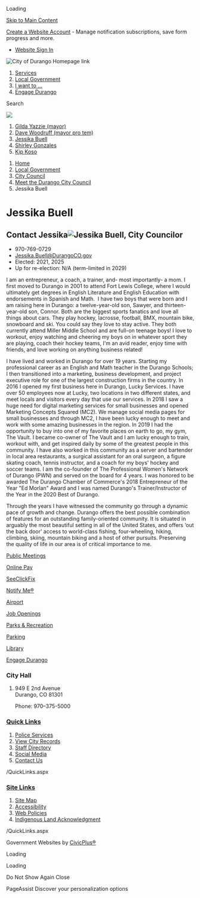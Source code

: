 Loading

[Skip to Main Content](https://www.durangoco.gov/1407/Jessika-Buell/)

[Create a Website Account](https://www.durangoco.gov/MyAccount/ProfileCreate) - Manage notification subscriptions, save form progress and more.   

- [Website Sign In](https://www.durangoco.gov/MyAccount)

![City of Durango Homepage link](https://www.durangoco.gov/ImageRepository/Document?documentID=27383)

1. [Services](https://www.durangoco.gov/269/Services)
2. [Local Government](https://www.durangoco.gov/27/Local-Government)
3. [I want to ...](https://www.durangoco.gov/31/I-want-to)
4. [Engage Durango](https://www.durangoco.gov/1616/Engage-Durango)

Search

![](https://www.durangoco.gov/ImageRepository/Document?documentID=27382)

1. [Gilda Yazzie (mayor)](https://www.durangoco.gov/1703/Gilda-Yazzie-mayor)
2. [Dave Woodruff (mayor pro tem)](https://www.durangoco.gov/1702/Dave-Woodruff-mayor-pro-tem)
3. [Jessika Buell](https://www.durangoco.gov/1407/Jessika-Buell)
4. [Shirley Gonzales](https://www.durangoco.gov/1816/Shirley-Gonzales)
5. [Kip Koso](https://www.durangoco.gov/1817/Kip-Koso)

<!--THE END-->

1. [Home](https://www.durangoco.gov)
2. [Local Government](https://www.durangoco.gov/27/Local-Government)
3. [City Council](https://www.durangoco.gov/169/City-Council)
4. [Meet the Durango City Council](https://www.durangoco.gov/1463/Meet-the-Durango-City-Council)
5. Jessika Buell

# Jessika Buell

## Contact Jessika![Jessika Buell, City Councilor](https://www.durangoco.gov/ImageRepository/Document?documentId=26431)

- 970-769-0729
- [Jessika.Buell@DurangoCO.gov](mailto:Jessika.Buell@DurangoCO.gov)
- Elected: 2021, 2025
- Up for re-election: N/A (term-limited in 2029)

I am an entrepreneur, a coach, a trainer, and- most importantly- a mom. I first moved to Durango in 2001 to attend Fort Lewis College, where I would ultimately get degrees in English Literature and English Education with endorsements in Spanish and Math.  I have two boys that were born and I am raising here in Durango: a twelve-year-old son, Sawyer, and thirteen-year-old son, Connor. Both are the biggest sports fanatics and love all things about cars. They play hockey, lacrosse, football, BMX, mountain bike, snowboard and ski. You could say they love to stay active. They both currently attend Miller Middle School and are full-on teenage boys! I love to workout, enjoy watching and cheering my boys on in whatever sport they are playing, coach their hockey teams, I'm an avid reader, enjoy time with friends, and love working on anything business related!

I have lived and worked in Durango for over 19 years. Starting my professional career as an English and Math teacher in the Durango Schools; I then transitioned into a marketing, business development, and project executive role for one of the largest construction firms in the country. In 2016 I opened my first business here in Durango, Lucky Services. I have over 50 employees now at Lucky, two locations in two different states, and meet locals and visitors every day that use our services. In 2018 I saw a huge need for digital marketing services for small businesses and opened Marketing Concepts Squared (MC2). We manage social media pages for small businesses and through MC2, I have been lucky enough to meet and work with some amazing businesses in the region. In 2019 I had the opportunity to buy into one of my favorite places on earth to go, my gym, The Vault. I became co-owner of The Vault and I am lucky enough to train, workout with, and get inspired daily by some of the greatest people in this community. I have also worked in this community as a server and bartender in local area restaurants, a surgical assistant for an oral surgeon, a figure skating coach, tennis instructor, and a coach for my boys' hockey and soccer teams. I am the co-founder of The Professional Women's Network of Durango (PWN) and served on the board for 4 years. I was honored to be awarded The Durango Chamber of Commerce's 2018 Entrepreneur of the Year "Ed Morlan" Award and I was named Durango's Trainer/Instructor of the Year in the 2020 Best of Durango.

Through the years I have witnessed the community go through a dynamic pace of growth and change. Durango offers the best possible combination of features for an outstanding family-oriented community. It is situated in arguably the most beautiful setting in all of the United States, and offers ‘out the back door’ access to world-class fishing, four-wheeling, hiking, climbing, skiing, mountain biking and a host of other pursuits. Preserving the quality of life in our area is of critical importance to me.

[Public Meetings](https://www.durangoco.gov/146/35378/Agendas-Minutes)

[Online Pay](https://www.durangoco.gov/1088/Online-Payments)

[SeeClickFix](https://www.durangoco.gov/1668/SeeClickFix)

[Notify Me®](https://www.durangoco.gov/list.aspx)

[Airport](https://www.durangoco.gov/1450/Airport)

[Job Openings](https://www.governmentjobs.com/careers/durangoco)

[Parks &amp; Recreation](https://www.durangoco.gov/1449/Parks-Recreation)

[Parking](https://www.durangoco.gov/332/Parking)

[Library](https://www.durangoco.gov/1451/Library)

[Engage Durango](https://www.durangoco.gov/1616/Connect-Engage-Durango)

### City Hall

1. 949 E 2nd Avenue  
   Durango, CO 81301
   
   Phone: 970–375-5000

### [Quick Links](https://www.durangoco.gov/QuickLinks.aspx?CID=79)

1. [Police Services](https://www.durangoco.gov/police)
2. [View City Records](https://durangogov.hylandcloud.com/221publicaccessserver)
3. [Staff Directory](https://www.durangoco.gov/directory.aspx)
4. [Social Media](https://www.durangoco.gov/79/Social-Media)
5. [Contact Us](https://www.durangoco.gov/1677/Contact-Us)

/QuickLinks.aspx

### [Site Links](https://www.durangoco.gov/QuickLinks.aspx?CID=81)

1. [Site Map](https://www.durangoco.gov/sitemap)
2. [Accessibility](https://www.durangoco.gov/1789/Digital-Accessibility-Statement)
3. [Web Policies](https://www.durangoco.gov/682/Web-Policies)
4. [Indigenous Land Acknowledgment](https://www.durangoco.gov/1797/Indigenous-Land-Acknowledgment)

/QuickLinks.aspx

Government Websites by [CivicPlus®](https://connect.civicplus.com/referral)

Loading

Loading

Do Not Show Again Close

PageAssist Discover your personalization options